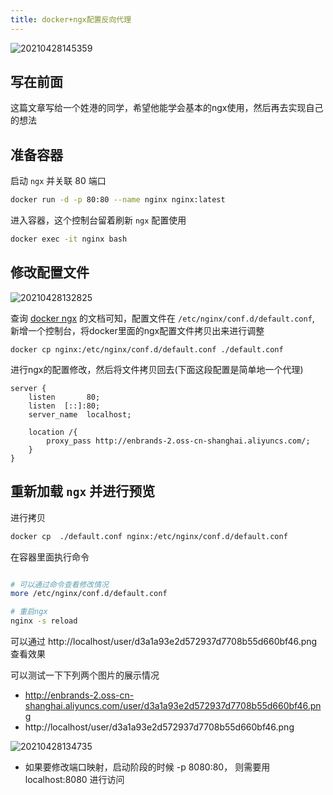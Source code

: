 ```yaml
---
title: docker+ngx配置反向代理
---
```


![20210428145359](https://zunyan.oss-cn-hongkong.aliyuncs.com//images%5Cblog%5C43053eff4f116c20dfc84312c0a85bb7.png)

<!-- toc -->
## 写在前面

这篇文章写给一个姓港的同学，希望他能学会基本的ngx使用，然后再去实现自己的想法

## 准备容器    
启动 `ngx` 并关联 80 端口
``` bash
docker run -d -p 80:80 --name nginx nginx:latest
```

进入容器，这个控制台留着刷新 `ngx` 配置使用
``` bash
docker exec -it nginx bash
```

## 修改配置文件
![20210428132825](https://zunyan.oss-cn-hongkong.aliyuncs.com//images%5Cblog%5C3daa2ffd517177b6239fc8d7a3923d27.png)

查询 [docker ngx](https://hub.docker.com/_/nginx) 的文档可知，配置文件在 `/etc/nginx/conf.d/default.conf`, 新增一个控制台，将docker里面的ngx配置文件拷贝出来进行调整
```
docker cp nginx:/etc/nginx/conf.d/default.conf ./default.conf
```

进行ngx的配置修改，然后将文件拷贝回去(下面这段配置是简单地一个代理)
```
server {
    listen       80;
    listen  [::]:80;
    server_name  localhost;

    location /{
        proxy_pass http://enbrands-2.oss-cn-shanghai.aliyuncs.com/;
    }
}
```

## 重新加载 `ngx` 并进行预览
进行拷贝
``` bash
docker cp  ./default.conf nginx:/etc/nginx/conf.d/default.conf
```

在容器里面执行命令
``` bash

# 可以通过命令查看修改情况
more /etc/nginx/conf.d/default.conf

# 重启ngx
nginx -s reload
```

可以通过 http://localhost/user/d3a1a93e2d572937d7708b55d660bf46.png 查看效果

可以测试一下下列两个图片的展示情况
- http://enbrands-2.oss-cn-shanghai.aliyuncs.com/user/d3a1a93e2d572937d7708b55d660bf46.png
- http://localhost/user/d3a1a93e2d572937d7708b55d660bf46.png

![20210428134735](https://zunyan.oss-cn-hongkong.aliyuncs.com//images%5Cblog%5C80f4f37f0ca9616b694ab0c911fe2a19.png)


- 如果要修改端口映射，启动阶段的时候 -p 8080:80， 则需要用 localhost:8080 进行访问